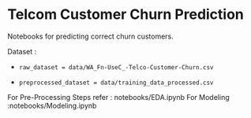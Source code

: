 # Telcom Customer Churn Prediction
Notebooks for predicting correct churn customers.


Dataset :
*     raw_dataset = data/WA_Fn-UseC_-Telco-Customer-Churn.csv
*     preprocessed_dataset = data/training_data_processed.csv

For Pre-Processing Steps refer : notebooks/EDA.ipynb
For Modeling :notebooks/Modeling.ipynb
